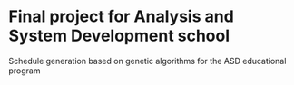 # Final project for Analysis and System Development school
Schedule generation based on genetic algorithms for the ASD educational program
